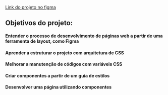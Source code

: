 [Link do projeto no figma](https://www.figma.com/file/OLI9pBJtUx71gdPPlYu9qZ/Styleguides)


<h2>Objetivos do projeto:
<h4>
<h4>Entender o processo de desenvolvimento de páginas web a partir de uma ferramenta de layout, como Figma
<h4>Aprender a estruturar o projeto com arquitetura de CSS
<h4>Melhorar a manutenção de códigos com variáveis CSS
<h4>Criar componentes a partir de um guia de estilos
<h4>Desenvolver uma página utilizando componentes





